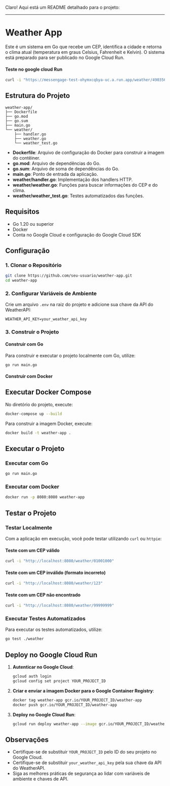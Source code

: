 Claro! Aqui está um README detalhado para o projeto:

---

# Weather App

Este é um sistema em Go que recebe um CEP, identifica a cidade e retorna o clima atual (temperatura em graus Celsius, Fahrenheit e Kelvin). O sistema está preparado para ser publicado no Google Cloud Run.

#### Teste no google cloud Run

```sh
curl -i "https://messengage-test-ohymxcqbya-uc.a.run.app/weather/49035655"
```

## Estrutura do Projeto

```
weather-app/
├── Dockerfile
├── go.mod
├── go.sum
├── main.go
└── weather/
    ├── handler.go
    ├── weather.go
    └── weather_test.go
```

- **Dockerfile**: Arquivo de configuração do Docker para construir a imagem do contêiner.
- **go.mod**: Arquivo de dependências do Go.
- **go.sum**: Arquivo de soma de dependências do Go.
- **main.go**: Ponto de entrada da aplicação.
- **weather/handler.go**: Implementação dos handlers HTTP.
- **weather/weather.go**: Funções para buscar informações do CEP e do clima.
- **weather/weather_test.go**: Testes automatizados das funções.

## Requisitos

- Go 1.20 ou superior
- Docker
- Conta no Google Cloud e configuração do Google Cloud SDK

## Configuração

### 1. Clonar o Repositório

```sh
git clone https://github.com/seu-usuario/weather-app.git
cd weather-app
```

### 2. Configurar Variáveis de Ambiente

Crie um arquivo `.env` na raiz do projeto e adicione sua chave da API do WeatherAPI:

```
WEATHER_API_KEY=your_weather_api_key
```

### 3. Construir o Projeto

#### Construir com Go

Para construir e executar o projeto localmente com Go, utilize:

```sh
go run main.go
```

#### Construir com Docker

## Executar Docker Compose

No diretório do projeto, execute:

```sh
docker-compose up --build
```

Para construir a imagem Docker, execute:

```sh
docker build -t weather-app .
```

## Executar o Projeto

### Executar com Go

```sh
go run main.go
```

### Executar com Docker

```sh
docker run -p 8080:8080 weather-app
```

## Testar o Projeto

### Testar Localmente

Com a aplicação em execução, você pode testar utilizando `curl` ou `httpie`:

#### Teste com um CEP válido

```sh
curl -i "http://localhost:8080/weather/01001000"
```

#### Teste com um CEP inválido (formato incorreto)

```sh
curl -i "http://localhost:8080/weather/123"
```

#### Teste com um CEP não encontrado

```sh
curl -i "http://localhost:8080/weather/99999999"
```

### Executar Testes Automatizados

Para executar os testes automatizados, utilize:

```sh
go test ./weather
```

## Deploy no Google Cloud Run

1. **Autenticar no Google Cloud**:

    ```sh
    gcloud auth login
    gcloud config set project YOUR_PROJECT_ID
    ```

2. **Criar e enviar a imagem Docker para o Google Container Registry**:

    ```sh
    docker tag weather-app gcr.io/YOUR_PROJECT_ID/weather-app
    docker push gcr.io/YOUR_PROJECT_ID/weather-app
    ```

3. **Deploy no Google Cloud Run**:

    ```sh
    gcloud run deploy weather-app --image gcr.io/YOUR_PROJECT_ID/weather-app --platform managed
    ```

## Observações

- Certifique-se de substituir `YOUR_PROJECT_ID` pelo ID do seu projeto no Google Cloud.
- Certifique-se de substituir `your_weather_api_key` pela sua chave da API do WeatherAPI.
- Siga as melhores práticas de segurança ao lidar com variáveis de ambiente e chaves de API.
